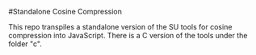 #Standalone Cosine Compression

This repo transpiles a standalone version of the SU tools for cosine compression into JavaScript. There is a C version of the tools under the folder "c".
